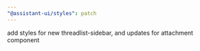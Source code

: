 ```yaml
---
"@assistant-ui/styles": patch
---
```


add styles for new threadlist-sidebar, and updates for attachment component
